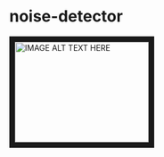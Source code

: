 # noise-detector

<a href="https://www.youtube.com/watch?v=zKUdan6DYlY&t=82s
" target="_blank"><img src="http://img.youtube.com/vi/YOUTUBE_VIDEO_ID_HERE/0.jpg" 
alt="IMAGE ALT TEXT HERE" width="240" height="180" border="10" /></a>
